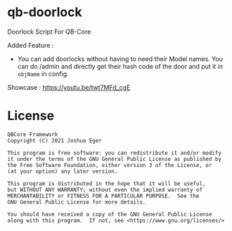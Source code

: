 # qb-doorlock
Doorlock Script For QB-Core

Added Feature :

- You can add doorlocks without having to need their Model names. You can do /admin and directly get their hash code of the door and put it in `objName` in config.

Showcase : https://youtu.be/twt7MFd_cgE

# License

    QBCore Framework
    Copyright (C) 2021 Joshua Eger

    This program is free software: you can redistribute it and/or modify
    it under the terms of the GNU General Public License as published by
    the Free Software Foundation, either version 3 of the License, or
    (at your option) any later version.

    This program is distributed in the hope that it will be useful,
    but WITHOUT ANY WARRANTY; without even the implied warranty of
    MERCHANTABILITY or FITNESS FOR A PARTICULAR PURPOSE.  See the
    GNU General Public License for more details.

    You should have received a copy of the GNU General Public License
    along with this program.  If not, see <https://www.gnu.org/licenses/>
